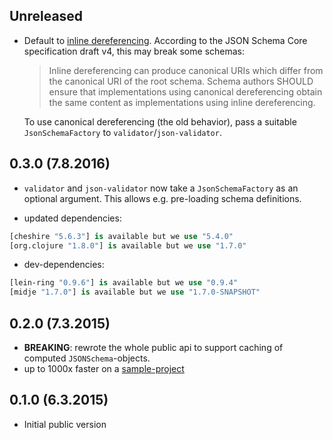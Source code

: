 ## Unreleased

- Default to [inline dereferencing][inline-deref]. According to the JSON Schema Core specification draft v4, this may break some schemas:

  > Inline dereferencing can produce canonical URIs which differ from the canonical URI of the root schema. Schema authors SHOULD ensure that implementations using canonical dereferencing obtain the same content as implementations using inline dereferencing.

  To use canonical dereferencing (the old behavior), pass a suitable `JsonSchemaFactory` to `validator`/`json-validator`.

[inline-deref]: (http://json-schema.org/latest/json-schema-core.html#anchor30).

## 0.3.0 (7.8.2016)

- `validator` and `json-validator` now take a `JsonSchemaFactory` as an optional argument. This allows e.g. pre-loading schema definitions.

- updated dependencies:

```clojure
[cheshire "5.6.3"] is available but we use "5.4.0"
[org.clojure "1.8.0"] is available but we use "1.7.0"
```

- dev-dependencies:

```clojure
[lein-ring "0.9.6"] is available but we use "0.9.4"
[midje "1.7.0"] is available but we use "1.7.0-SNAPSHOT"
```

## 0.2.0 (7.3.2015)

- **BREAKING**: rewrote the whole public api to support caching of computed `JSONSchema`-objects.
- up to 1000x faster on a [sample-project](https://github.com/metosin/ring-swagger/blob/master/test/ring/swagger/validator.clj)

## 0.1.0 (6.3.2015)

- Initial public version
